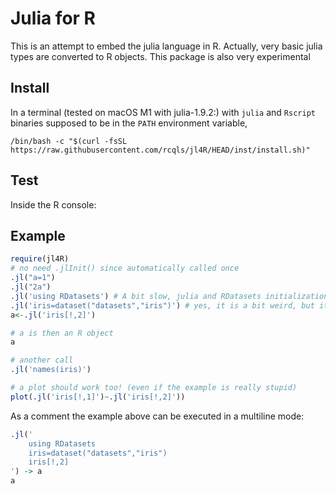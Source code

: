 # Julia for R

This is an attempt to embed the julia language in R. Actually, very basic julia types are converted to R objects. This package is also very experimental


## Install

In a terminal (tested on macOS M1 with julia-1.9.2:) with `julia` and `Rscript` binaries supposed to be in the `PATH` environment variable,

```{bash}
/bin/bash -c "$(curl -fsSL https://raw.githubusercontent.com/rcqls/jl4R/HEAD/inst/install.sh)"
```

## Test

Inside the R console:
## Example
```{.R execute="false"}
require(jl4R)
# no need .jlInit() since automatically called once
.jl("a=1")
.jl("2a")
.jl('using RDatasets') # A bit slow, julia and RDatasets initializations
.jl('iris=dataset("datasets","iris")') # yes, it is a bit weird, but it is for testing!
a<-.jl('iris[!,2]')

# a is then an R object
a

# another call
.jl('names(iris)')

# a plot should work too! (even if the example is really stupid)
plot(.jl('iris[!,1]')~.jl('iris[!,2]'))
```
As a comment the example above can be executed in a multiline mode:
```{.R execute="false"}
.jl('
	using RDatasets
	iris=dataset("datasets","iris")
	iris[!,2]
') -> a
a
```